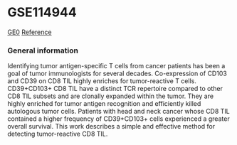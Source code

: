 # GSE114944

[GE0](https://www.ncbi.nlm.nih.gov/geo/query/acc.cgi?acc=GSE114944)
[Reference](https://www.nature.com/articles/s41467-018-05072-0)

### General information
Identifying tumor antigen-specific T cells from cancer patients has been a goal of tumor immunologists for several decades. Co-expression of CD103 and CD39 on CD8 TIL highly enriches for tumor-reactive T cells. CD39+CD103+ CD8 TIL have a distinct TCR repertoire compared to other CD8 TIL subsets and are clonally expanded within the tumor. They are highly enriched for tumor antigen recognition and efficiently killed autologous tumor cells. Patients with head and neck cancer whose CD8 TIL contained a higher frequency of CD39+CD103+ cells experienced a greater overall survival. This work describes a simple and effective method for detecting tumor-reactive CD8 TIL.
